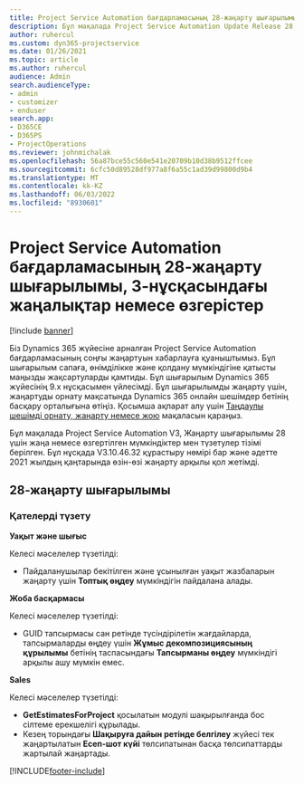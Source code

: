 ```yaml
---
title: Project Service Automation бағдарламасының 28-жаңарту шығарылымы, 3-нұсқасындағы жаңалықтар немесе өзгерістер
description: Бұл мақалада Project Service Automation Update Release 28, V3 нұсқасында қолжетімді мүмкіндіктер мен түзетулер тізімі берілген.
author: ruhercul
ms.custom: dyn365-projectservice
ms.date: 01/26/2021
ms.topic: article
ms.author: ruhercul
audience: Admin
search.audienceType:
- admin
- customizer
- enduser
search.app:
- D365CE
- D365PS
- ProjectOperations
ms.reviewer: johnmichalak
ms.openlocfilehash: 56a87bce55c560e541e20709b10d38b9512ffcee
ms.sourcegitcommit: 6cfc50d89528df977a8f6a55c1ad39d99800d9b4
ms.translationtype: MT
ms.contentlocale: kk-KZ
ms.lasthandoff: 06/03/2022
ms.locfileid: "8930601"
---
```

# <a name="whats-new-or-changed-in-project-service-automation-update-release-28-v3"></a>Project Service Automation бағдарламасының 28-жаңарту шығарылымы, 3-нұсқасындағы жаңалықтар немесе өзгерістер

[!include [banner](../includes/psa-now-project-operations.md)]

Біз Dynamics 365 жүйесіне арналған Project Service Automation бағдарламасының соңғы жаңартуын хабарлауға қуаныштымыз. Бұл шығарылым сапаға, өнімділікке және қолдану мүмкіндігіне қатысты маңызды жақсартуларды қамтиды. Бұл шығарылым Dynamics 365 жүйесінің 9.x нұсқасымен үйлесімді. Бұл шығарылымды жаңарту үшін, жаңартуды орнату мақсатында Dynamics 365 онлайн шешімдер бетінің басқару орталығына өтіңіз. Қосымша ақпарат алу үшін [Таңдаулы шешімді орнату, жаңарту немесе жою](/power-platform/admin/install-remove-preferred-solution) мақаласын қараңыз.

Бұл мақалада Project Service Automation V3, Жаңарту шығарылымы 28 үшін жаңа немесе өзгертілген мүмкіндіктер мен түзетулер тізімі берілген. Бұл нұсқада V3.10.46.32 құрастыру нөмірі бар және әдетте 2021 жылдың қаңтарында өзін-өзі жаңарту арқылы қол жетімді.

## <a name="update-release-28"></a>28-жаңарту шығарылымы

### <a name="bug-fixes"></a>Қателерді түзету

**Уақыт және шығыс**

Келесі мәселелер түзетілді:

- Пайдаланушылар бекітілген және ұсынылған уақыт жазбаларын жаңарту үшін **Топтық өңдеу** мүмкіндігін пайдалана алады.

**Жоба басқармасы**

Келесі мәселелер түзетілді:

- GUID тапсырмасы сан ретінде түсіндірілетін жағдайларда, тапсырмаларды өңдеу үшін **Жұмыс декомпозициясының құрылымы** бетінің таспасындағы **Тапсырманы өңдеу** мүмкіндігі арқылы ашу мүмкін емес.

**Sales**

Келесі мәселелер түзетілді:

- **GetEstimatesForProject** қосылатын модулі шақырылғанда бос сілтеме ерекшелігі құрылады.
- Кезең торындағы **Шақыруға дайын ретінде белгілеу** жүйесі тек жаңартылатын **Есеп-шот күйі** төлсипатынан басқа төлсипаттарды жартылай жаңартады.



[!INCLUDE[footer-include](../includes/footer-banner.md)]
